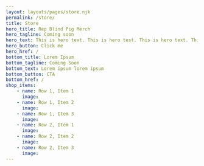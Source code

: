 ```yaml
---
layout: layouts/pages/store.njk
permalink: /store/
title: Store
hero_title: Rep Blind Pig Merch
hero_tagline: Coming soon
hero_text: This is hero text. This is hero test. This is hero text. This is hero test. This is hero text. This is hero test.
hero_button: Click me
hero_href: /
bottom_title: Lorem Ipsum
bottom_tagline: Coming Soon
bottom_text: Lorem ipsum lorem ipsum
bottom_button: CTA
bottom_href: /
shop_items: 
    - name: Row 1, Item 1
      image: 
    - name: Row 1, Item 2
      image: 
    - name: Row 1, Item 3
      image: 
    - name: Row 2, Item 1
      image: 
    - name: Row 2, Item 2
      image: 
    - name: Row 2, Item 3
      image: 
---
```

